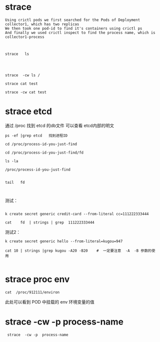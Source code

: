 #  strace

```
Using crictl pods we first searched for the Pods of Deployment collector1, which has two replicas
We then took one pod-id to find it's containers using crictl ps
And finally we used crictl inspect to find the process name, which is collector1-process

```





```


strace   ls 




strace  -cw ls /
```



```
strace cat test

strace -cw cat test

```

#   strace  etcd

通过 /proc 找到 etcd 的db文件 可以查看 etcd内部的明文


```
ps -ef |grep etcd   找到进程ID

cd /proc/process-id-you-just-find

cd /proc/process-id-you-just-find/fd

ls -la

/proc/process-id-you-just-find   


tail   fd 



```


测试：

```

k create secret generic credit-card --from-literal cc=111222333444 

cat    fd  | strings | grep  111222333444
```


测试2：

```
k create secret generic hello --from-literal=kugou=947

cat 10 | strings |grep kugou -A20 -B20    #  一定要注意  -A  -B 参数的使用


```




#  strace  proc   env


```
cat  /proc/912111/environ
```

此处可以看到 POD 中挂载的 env 环境变量的值 





#  strace  -cw -p  process-name

```
 strace  -cw -p  process-name
 
 ```
 
 

